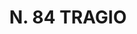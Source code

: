 ---
title: "N. 84 TRAGIO"
plant-name: "N. 84"
plant-number: "084"
plant-xml: "/assets/xml/plant084.xml"
plant-img1: "/assets/img/plant084_verso.jpg"
plant-img2: "/assets/img/plant084.jpg"
plant-title: "N. 84 TRAGIO"
plant-taxon-link: "http://www.worldfloraonline.org/taxon/wfo-0000727735"
plant-taxon-content: "[Hypericum hircinum L.]"
layout: single-xml
---